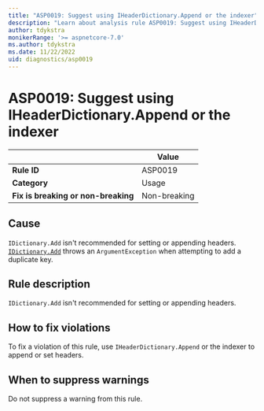 ```yaml
---
title: "ASP0019: Suggest using IHeaderDictionary.Append or the indexer"
description: "Learn about analysis rule ASP0019: Suggest using IHeaderDictionary.Append or the indexer"
author: tdykstra
monikerRange: '>= aspnetcore-7.0'
ms.author: tdykstra
ms.date: 11/22/2022
uid: diagnostics/asp0019
---
```

# ASP0019: Suggest using IHeaderDictionary.Append or the indexer

| | Value |
|-|-|
| **Rule ID** |ASP0019|
| **Category** |Usage|
| **Fix is breaking or non-breaking** |Non-breaking|

## Cause

`IDictionary.Add` isn't recommended for setting or appending headers. [`IDictionary.Add`](xref:System.Collections.IDictionary.Add%2A) throws an `ArgumentException` when attempting to add a duplicate key.

## Rule description

`IDictionary.Add` isn't recommended for setting or appending headers.

## How to fix violations

To fix a violation of this rule, use `IHeaderDictionary.Append` or the indexer to append or set headers.

## When to suppress warnings

Do not suppress a warning from this rule.
